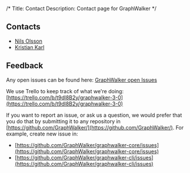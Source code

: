 /*
Title: Contact
Description: Contact page for GraphWalker
*/

## Contacts

* [Nils Olsson](https://github.com/nilols)
* [Kristian Karl](https://github.com/KristianKarl)

## Feedback
Any open issues can be found here: [GraphWalker open Issues](https://github.com/organizations/GraphWalker/dashboard/issues)

We use Trello to keep track of what we're doing: [https://trello.com/b/t9dl8B2y/graphwalker-3-0](https://trello.com/b/t9dl8B2y/graphwalker-3-0)

If you want to report an issue, or ask us a question, we would prefer that you do that by submitting it to any repository in [https://github.com/GraphWalker/](https://github.com/GraphWalker/). For example, create new issue in:
* [https://github.com/GraphWalker/graphwalker-core/issues](https://github.com/GraphWalker/graphwalker-core/issues)
* [https://github.com/GraphWalker/graphwalker-cli/issues](https://github.com/GraphWalker/graphwalker-cli/issues)
